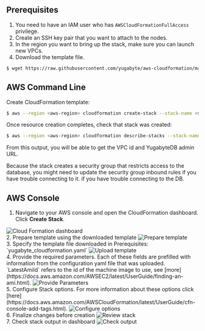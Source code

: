 ## Prerequisites
1. You need to have an IAM user who has `AWSCloudFormationFullAccess` privilege.
2. Create an SSH key pair that you want to attach to the nodes.
3. In the region you want to bring up the stack, make sure you can launch new VPCs.  
4. Download the template file.
```sh
$ wget https://raw.githubusercontent.com/yugabyte/aws-cloudformation/master/yugabyte_cloudformation.yaml
```

## AWS Command Line

Create CloudFormation template:

```sh
$ aws --region <aws-region> cloudformation create-stack --stack-name <stack-name> --template-body file://yugabyte_cloudformation.yaml --parameters  ParameterKey=DBVersion,ParameterValue=2.0.6.0,ParameterKey=KeyName,ParameterValue=<ssh-key-name>
```
Once resource creation completes, check that stack was created:

```sh
$ aws --region <aws-region> cloudformation describe-stacks --stack-name <stack-name>
```
From this output, you will be able to get the VPC id and YugabyteDB admin URL.

Because the stack creates a security group that restricts access to the database, you might need to update the security group inbound rules if you have trouble connecting to it. 
if you have trouble connecting to the DB.

## AWS Console

1. Navigate to your AWS console and open the CloudFormation dashboard. Click **Create Stack**.
<img title="Cloud Formation dashboard" class="expandable-image" src="/images/deploy/aws/aws-cf-initial-dashboard.png" />
<br>
2. Prepare template using the downloaded template
<img title="Prepare template" class="expandable-image" src="/images/deploy/aws/aws-cf-prepare-template.png" />
<br>
3. Specify the template file downloaded in Prerequisites: `yugabyte_cloudformation.yaml`
<img title="Upload template" class="expandable-image" src="/images/deploy/aws/aws-cf-upload-template.png" />
<br>
4. Provide the required parameters. Each of these fields are prefilled with information from the configuration yaml file that was uploaded. `LatestAmiId` refers to the id of the machine image to use, see [more](https://docs.aws.amazon.com/AWSEC2/latest/UserGuide/finding-an-ami.html).
<img title="Provide Parameters" class="expandable-image" src="/images/deploy/aws/aws-cf-provide-parameters.png" />
<br>
5. Configure Stack options. For more information about these options click [here](https://docs.aws.amazon.com/AWSCloudFormation/latest/UserGuide/cfn-console-add-tags.html).
<img title="Configure options" class="expandable-image" src="/images/deploy/aws/aws-cf-configure-options.png" />
<br>
6. Finalize changes before creation
<img title="Review stack" class="expandable-image" src="/images/deploy/aws/aws-cf-review-stack.png" />
<br>
7. Check stack output in dashboard
<img title="Check output" class="expandable-image" src="/images/deploy/aws/aws-cf-check-output.png" />
